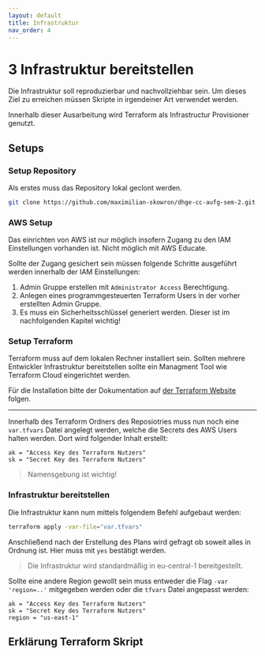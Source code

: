 ```yaml
---
layout: default
title: Infrastruktur
nav_order: 4
---
```


# 3 Infrastruktur bereitstellen

Die Infrastruktur soll reproduzierbar und nachvollziehbar sein.
Um dieses Ziel zu erreichen müssen Skripte in irgendeiner Art verwendet werden.

Innerhalb dieser Ausarbeitung wird Terraform als Infrastructur Provisioner genutzt.

## Setups

### Setup Repository

Als erstes muss das Repository lokal geclont werden.

```bash
git clone https://github.com/maximilian-skowron/dhge-cc-aufg-sem-2.git && cd dhge-cc-aufg-sem-2
```

### AWS Setup

Das einrichten von AWS ist nur möglich insofern Zugang zu den IAM Einstellungen vorhanden ist. Nicht möglich mit AWS Educate.

Sollte der Zugang gesichert sein müssen folgende Schritte ausgeführt werden innerhalb der IAM Einstellungen:

1. Admin Gruppe erstellen mit `Administrator Access` Berechtigung.
2. Anlegen eines programmgesteuerten Terraform Users in der vorher erstellten Admin Gruppe.
3. Es muss ein Sicherheitsschlüssel generiert werden. Dieser ist im nachfolgenden Kapitel wichtig!

### Setup Terraform

Terraform muss auf dem lokalen Rechner installiert sein.
Sollten mehrere Entwickler Infrastruktur bereitstellen sollte ein Managment Tool wie Terraform Cloud eingerichtet werden.

Für die Installation bitte der Dokumentation auf [der Terraform Website](https://www.terraform.io/docs/enterprise/install/installer.html) folgen.

---

Innerhalb des Terraform Ordners des Reposiotries muss nun noch eine `var.tfvars` Datei angelegt werden, welche die Secrets des AWS Users halten werden.
Dort wird folgender Inhalt erstellt:

```
ak = "Access Key des Terraform Nutzers"
sk = "Secret Key des Terraform Nutzers"
```

> Namensgebung ist wichtig!

### Infrastruktur bereitstellen

Die Infrastruktur kann num mittels folgendem Befehl aufgebaut werden:

```bash
terraform apply -var-file="var.tfvars"
```

Anschließend nach der Erstellung des Plans wird gefragt ob soweit alles in Ordnung ist.
Hier muss mit `yes` bestätigt werden.

> Die Infrastruktur wird standardmäßig in eu-central-1 bereitgestellt.

Sollte eine andere Region gewollt sein muss entweder die Flag `-var 'region=..'` mitgegeben werden oder die `tfvars` Datei angepasst werden:

```
ak = "Access Key des Terraform Nutzers"
sk = "Secret Key des Terraform Nutzers"
region = "us-east-1"
```

## Erklärung Terraform Skript
